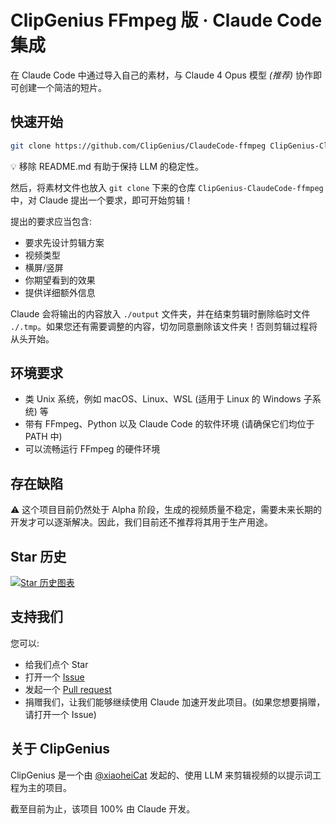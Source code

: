 # ClipGenius FFmpeg 版 · Claude Code 集成

在 Claude Code 中通过导入自己的素材，与 Claude 4 Opus 模型 *(推荐)* 协作即可创建一个简洁的短片。

## 快速开始

```bash
git clone https://github.com/ClipGenius/ClaudeCode-ffmpeg ClipGenius-ClaudeCode-ffmpeg && cd ClipGenius-ClaudeCode-ffmpeg && rm README.md && claude
```

💡 移除 README.md 有助于保持 LLM 的稳定性。

然后，将素材文件也放入 `git clone` 下来的仓库 `ClipGenius-ClaudeCode-ffmpeg` 中，对 Claude 提出一个要求，即可开始剪辑！

提出的要求应当包含: 

- 要求先设计剪辑方案
- 视频类型
- 横屏/竖屏
- 你期望看到的效果
- 提供详细额外信息

Claude 会将输出的内容放入 `./output` 文件夹，并在结束剪辑时删除临时文件 `./.tmp`。如果您还有需要调整的内容，切勿同意删除该文件夹！否则剪辑过程将从头开始。

## 环境要求

- 类 Unix 系统，例如 macOS、Linux、WSL (适用于 Linux 的 Windows 子系统) 等
- 带有 FFmpeg、Python 以及 Claude Code 的软件环境 (请确保它们均位于 PATH 中)
- 可以流畅运行 FFmpeg 的硬件环境

## 存在缺陷

⚠️ 这个项目目前仍然处于 Alpha 阶段，生成的视频质量不稳定，需要未来长期的开发才可以逐渐解决。因此，我们目前还不推荐将其用于生产用途。

## Star 历史

[![Star 历史图表](https://api.star-history.com/svg?repos=ClipGenius/ClaudeCode-ffmpeg&type=Date)](https://www.star-history.com/#ClipGenius/ClaudeCode-ffmpeg&Date)

## 支持我们

您可以: 

- 给我们点个 Star
- 打开一个 [Issue](https://github.com/ClipGenius/ClaudeCode-ffmpeg/issues)
- 发起一个 [Pull request](https://github.com/ClipGenius/ClaudeCode-ffmpeg/pulls)
- 捐赠我们，让我们能够继续使用 Claude 加速开发此项目。(如果您想要捐赠，请打开一个 Issue)

## 关于 ClipGenius

ClipGenius 是一个由 [@xiaoheiCat](https://github.com/xiaoheiCat) 发起的、使用 LLM 来剪辑视频的以提示词工程为主的项目。

截至目前为止，该项目 100% 由 Claude 开发。
